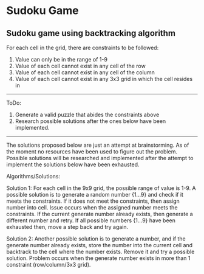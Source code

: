 # Sudoku Game
Sudoku game using backtracking algorithm
------------------------------------------------------------------------------------------------------------------------------------------

For each cell in the grid, there are constraints to be followed:

1) Value can only be in the range of 1-9
2) Value of each cell cannot exist in any cell of the row
3) Value of each cell cannot exist in any cell of the column
4) Value of each cell cannot exist in any 3x3 grid in which the cell resides in

------------------------------------------------------------------------------------------------------------------------------------------

ToDo:
1) Generate a valid puzzle that abides the constraints above
2) Research possible solutions after the ones below have been implemented.


------------------------------------------------------------------------------------------------------------------------------------------
The solutions proposed below are just an attempt at brainstorming. As of the moment no resources have been used to figure out the problem.
Possible solutions will be researched and implemented after the attempt to implement the solutions below have been exhausted.

Algorithms/Solutions:

Solution 1:
For each cell in the 9x9 grid, the possible range of value is 1-9.
A possible solution is to generate a random number {1...9} and check if it meets the constraints.
If it does not meet the constraints, then assign number into cell.
Issue occurs when the assigned number meets the constraints. If the current generate number already exists, then generate a different number and retry. If all possible numbers {1...9} have been exhausted then, move a step back and try again.


Solution 2:
Another possible solution is to generate a number, and if the generate number already exists, store the number into the current cell and backtrack to the cell where the number exists. Remove it and try a possible solution.
Problem occurs when the generate number exists in more than 1 constraint (row/column/3x3 grid).

